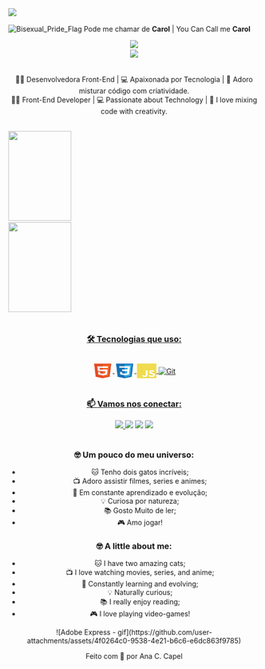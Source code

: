 <img src="https://capsule-render.vercel.app/api?type=speech&height=80&color=AA77FF&text=Olá,%20eu%20sou%20a%20Ana%20Carolina%20Capel!✨%20|%20Hi,%20I'm%20Ana%20Carolina%20Capel!✨&section=header&fontSize=24&textBg=false&animation=twinkling&fontAlign=51&fontAlignY=44&reversal=true&fontColor=FFFFFF"/>
<p><img width="20" height="12" alt="Bisexual_Pride_Flag" src="https://github.com/user-attachments/assets/896c0d3c-25c2-4c81-9ccc-984357907871" /> Pode me chamar de <b>Carol</b> | You Can Call me <b>Carol</b></p>  </p>

<div align="center" width="100%">
  <img src="https://readme-typing-svg.demolab.com?font=Pixelify+Sans&size=28&duration=8000&pause=800&color=AA77FF&background=99DDFF00&center=true&width=440&lines=Bem-Vindo;Welcome;Bienvenido;Accueillir;%E3%81%84%E3%82%89%E3%81%A3%E3%81%97%E3%82%83%E3%81%84%E3%81%BE%E3%81%9B"/>
   
 <br>
    
  <img src="https://visit-counter.vercel.app/counter.png?page=AnaCCapel&s=40&c=9400ff&bg=00000000&no=4&ff=digi&tb=Visits%3A+&ta="/>
  </div>

<br>

<p align="center" width="100%" >
    👩‍💻 Desenvolvedora Front-End | 💻 Apaixonada por Tecnologia | 🌈 Adoro misturar código com criatividade.
    <br>
    👩‍💻 Front-End Developer | 💻 Passionate about Technology | 🌈 I love mixing code with creativity.
</p>

<br>

 <div style="display: inline_block">
   <a href="https://github.com/AnaCCapel">
   <img  width="50%" height="180em" src="https://github-readme-stats.vercel.app/api?username=AnaCCapel&theme=nightowl&show_icons=true"/>
   <img width="50%" height="180em" src="https://github-readme-stats.vercel.app/api/top-langs/?username=AnaCCapel&layout=compact&langs_count=6&theme=nightowl"/>  
</div>

<br>

<h3 align="center" width="100%"> 🛠️ Tecnologias que uso: </h3> 
<div align="center" width="100%" style="display: inline_block"><br>
  <img align="center" alt="HTML" height="30" width="40" src="https://raw.githubusercontent.com/devicons/devicon/master/icons/html5/html5-original.svg">
  <img align="center" alt="CSS" height="30" width="40" src="https://raw.githubusercontent.com/devicons/devicon/master/icons/css3/css3-original.svg">
  <img align="center" alt="Js" height="30" width="40" src="https://raw.githubusercontent.com/devicons/devicon/master/icons/javascript/javascript-plain.svg">
  <img  align="center" alt="Git" height="30" width="40" src="https://cdn.jsdelivr.net/gh/devicons/devicon@latest/icons/git/git-original.svg" />                   
</div>

<br>

<h3 align="center" width="100%">📫 Vamos nos conectar:</h3> 
<div align="center" width="100%">
 <a href="" target="_blank"><img src="https://img.shields.io/badge/-LinkedIn-%230077B5?style=for-the-badge&logo=linkedin&logoColor=white" target="_blank">
 <a href="https://www.instagram.com/dicasdacapel?igsh=MXVqZTk0OHdtMGlsMA%3D%3D&utm_source=qr" target="_blank"><img src="https://img.shields.io/badge/-Instagram-%23E4405F?style=for-the-badge&logo=instagram&logoColor=white" target="_blank"></a>
 <a href="https://discord.gg/UpXnzAxQ"_blank"><img src="https://img.shields.io/badge/Discord-7289DA?style=for-the-badge&logo=discord&logoColor=white" target="_blank"></a> 
 <a href = "mailto:ana.capelcosta@gmail.com"><img src="https://img.shields.io/badge/-Gmail-%23333?style=for-the-badge&logo=gmail&logoColor=white" target="_blank"></a>
</a>
</div>

<br>

  
  <h3 align="center" width="100%">🤓 Um pouco do meu universo:</h3>
    <ul align="center" width="100%">
      <li>🐱 Tenho dois gatos incríveis;</li>
      <li>📺 Adoro assistir filmes, series e animes;</li>
      <li>🌱 Em constante aprendizado e evolução;</li>
      <li>💡 Curiosa por natureza;</li>
      <li>📚 Gosto Muito de ler;</li>
      <li>🎮 Amo jogar!</li>
   </ul>
  
  <h3 align="center" width="100%">🤓 A little about me:</h3>
    <ul align="center" width="100%">
     <li>🐱 I have two amazing cats;</li>
     <li>📺 I love watching movies, series, and anime;</li>
     <li>🌱 Constantly learning and evolving;</li>
     <li>💡 Naturally curious;</li>
     <li>📚 I really enjoy reading;</li>
     <li>🎮 I love playing video-games!</li>
    </ul>

 
<div align="center" width="100%">
 ![Adobe Express - gif](https://github.com/user-attachments/assets/4f0264c0-9538-4e21-b6c6-e6dc863f9785)
 <p align="center">Feito com 💜 por Ana C. Capel</p>
</div>

